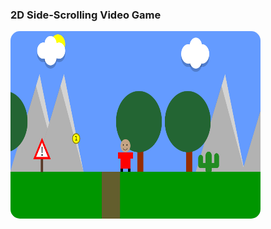 ### 2D Side-Scrolling Video Game

<img src='https://github.com/Kiana-Jafari/2D-Side-Scrolling-Video-Game/blob/main/Preview.png' alt='Video Game Demo' width='400' height='300' style='border-radius: 15px;'></img>
